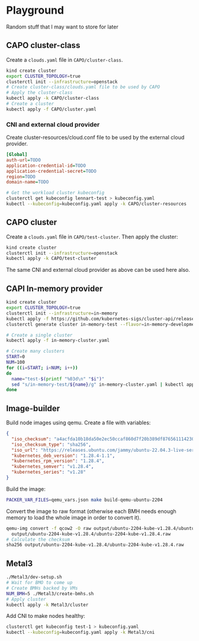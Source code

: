# Playground

Random stuff that I may want to store for later

## CAPO cluster-class

Create a `clouds.yaml` file in `CAPO/cluster-class`.

```bash
kind create cluster
export CLUSTER_TOPOLOGY=true
clusterctl init --infrastructure=openstack
# Create cluster-class/clouds.yaml file to be used by CAPO
# Apply the cluster-class
kubectl apply -k CAPO/cluster-class
# Create a cluster
kubectl apply -f CAPO/cluster.yaml
```

### CNI and external cloud provider

Create cluster-resources/cloud.conf file to be used by the external cloud provider.

```ini
[Global]
auth-url=TODO
application-credential-id=TODO
application-credential-secret=TODO
region=TODO
domain-name=TODO
```

```bash
# Get the workload cluster kubeconfig
clusterctl get kubeconfig lennart-test > kubeconfig.yaml
kubectl --kubeconfig=kubeconfig.yaml apply -k CAPO/cluster-resources
```

## CAPO cluster

Create a `clouds.yaml` file in `CAPO/test-cluster`.
Then apply the cluster:

```bash
kind create cluster
clusterctl init --infrastructure=openstack
kubectl apply -k CAPO/test-cluster
```

The same CNI and external cloud provider as above can be used here also.

## CAPI In-memory provider

```bash
kind create cluster
export CLUSTER_TOPOLOGY=true
clusterctl init --infrastructure=in-memory
kubectl apply -f https://github.com/kubernetes-sigs/cluster-api/releases/download/v1.5.1/clusterclass-in-memory-quick-start.yaml
clusterctl generate cluster in-memory-test --flavor=in-memory-development --kubernetes-version=v1.28.1 > in-memory-cluster.yaml

# Create a single cluster
kubectl apply -f in-memory-cluster.yaml

# Create many clusters
START=0
NUM=100
for ((i=START; i<NUM; i++))
do
  name="test-$(printf "%03d\n" "$i")"
  sed "s/in-memory-test/${name}/g" in-memory-cluster.yaml | kubectl apply -f -
done
```

## Image-builder

Build node images using qemu.
Create a file with variables:

```json
{
  "iso_checksum": "a4acfda10b18da50e2ec50ccaf860d7f20b389df8765611142305c0e911d16fd",
  "iso_checksum_type": "sha256",
  "iso_url": "https://releases.ubuntu.com/jammy/ubuntu-22.04.3-live-server-amd64.iso",
  "kubernetes_deb_version": "1.28.4-1.1",
  "kubernetes_rpm_version": "1.28.4",
  "kubernetes_semver": "v1.28.4",
  "kubernetes_series": "v1.28"
}
```

Build the image:

```bash
PACKER_VAR_FILES=qemu_vars.json make build-qemu-ubuntu-2204
```

Convert the image to raw format (otherwise each BMH needs enough memory to load the whole image in order to convert it).

```bash
qemu-img convert -f qcow2 -O raw output/ubuntu-2204-kube-v1.28.4/ubuntu-2204-kube-v1.28.4 \
  output/ubuntu-2204-kube-v1.28.4/ubuntu-2204-kube-v1.28.4.raw
# Calculate the checksum
sha256 output/ubuntu-2204-kube-v1.28.4/ubuntu-2204-kube-v1.28.4.raw
```

## Metal3

```bash
./Metal3/dev-setup.sh
# Wait for BMO to come up
# Create BMHs backed by VMs
NUM_BMH=5 ./Metal3/create-bmhs.sh
# Apply cluster
kubectl apply -k Metal3/cluster
```

Add CNI to make nodes healthy:

```bash
clusterctl get kubeconfig test-1 > kubeconfig.yaml
kubectl --kubeconfig=kubeconfig.yaml apply -k Metal3/cni
```
